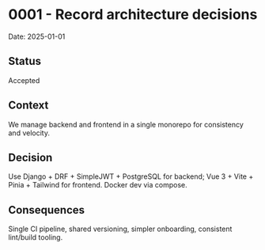 # 0001 - Record architecture decisions

Date: 2025-01-01

## Status
Accepted

## Context
We manage backend and frontend in a single monorepo for consistency and velocity.

## Decision
Use Django + DRF + SimpleJWT + PostgreSQL for backend; Vue 3 + Vite + Pinia + Tailwind for frontend. Docker dev via compose.

## Consequences
Single CI pipeline, shared versioning, simpler onboarding, consistent lint/build tooling.
